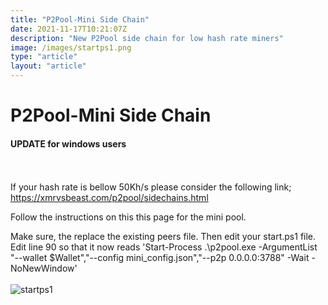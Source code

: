 ```yaml
---
title: "P2Pool-Mini Side Chain"
date: 2021-11-17T10:21:07Z
description: "New P2Pool side chain for low hash rate miners"
image: /images/startps1.png
type: "article"
layout: "article"
---
```


# P2Pool-Mini Side Chain
#### UPDATE for windows users
\
\
If your hash rate is bellow 50Kh/s please consider the following link; https://xmrvsbeast.com/p2pool/sidechains.html

Follow the instructions on this this page for the mini pool. 

Make sure, the replace the existing peers file. Then edit your start.ps1 file. Edit line 90  so that it now reads 'Start-Process .\p2pool.exe -ArgumentList "--wallet $Wallet","--config mini_config.json","--p2p 0.0.0.0:3788" -Wait -NoNewWindow'
\
\
![startps1](/images/startps1.png)
